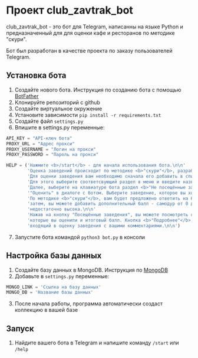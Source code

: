 # Проект club_zavtrak_bot

club_zavtrak_bot - это бот для Telegram, написанны на языке Python и предназначенный для для оценки кафе и ресторанов по методике "скури".

Бот был разработан в качестве проекта по заказу пользователей Telegram.

## Установка бота

1. Создайте нового бота. Инструкция по созданию бота с помощью [BotFather](https://medium.com/@bbsystemscorporation/инструкция-по-работе-с-botfather-ботом-5c6f74d99a1a)
2. Клонируйте репозиторий с github
3. Создайте виртуальное окружение
4. Установите зависимости `pip install -r requirements.txt`
5. Создайте файл `settings.py`
7. Впишите в settings.py переменные:
```python
API_KEY = "API-ключ бота"
PROXY_URL = "Адрес прокси"
PROXY_USERNAME = "Логин на прокси"
PROXY_PASSWORD = "Пароль на прокси"

HELP = ('Нажмите <b>/start</b> - для начала использования бота.\n\n'
        'Оценка заведений происходит по методике <b>"скури"</b>, разработанной <b>@никнейм</b>.\n\n'
        'Для оценки заведения вам необходимо сначала его добавить в список <b>"Не посещённые заведения"</b. '
        'Для этого выберите соответсвующий раздел в меню и введите название.\n\n'
        'Далее, выберите на клавиатуре бота раздел <b>"Не посещённые заведения"</b> и нажмите на кнопку '
        '"Оценить" в диалоге с ботом. Выберите заведение, которое вы хотите оценить.\n\n'
        'По методике <b>"скури"</b>, вам будет предложено ответить на 6 вопросов, относящихся к заведению, '
        'затем, вы можете добавить дополнительный балл - самодур от 0 до 1, если считаете, что итоговая оценка '
        'недостаточно высока.\n\n'
        'Нажав на кнопку "Посещённые заведения", вы можете посмотреть список заведений, '
        'которые вы оценили и итоговый балл. Кнопка <b>"Подробнее"</b>, позволит посмотреть полный перечень, '
        'входящий в оценку заведения с вашими комментариями.\n\n')
```
      
7. Запустите бота командой `python3 bot.py` в консоли

## Настройка базы данных
1. Создайте базу данных в MongoDB. Инструкция по [MongoDB](https://metanit.com/nosql/mongodb/)
2. Добавьте в `settings.py` переменные:
```python
MONGO_LINK = 'Ссылка на базу данных'
MONGO_DB = 'Название базы данных'
```
3. После начала работы, программа автоматически создаст коллекцию в вашей базе

## Запуск
1. Найдите вашего бота в Telegram и напишите команду `/start` или `/help`
